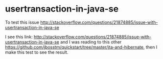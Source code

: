 # usertransaction-in-java-se
To test this issue http://stackoverflow.com/questions/21874885/issue-with-usertransaction-in-java-se

I see this link: http://stackoverflow.com/questions/21874885/issue-with-usertransaction-in-java-se and I was reading to this other https://github.com/jbosstm/quickstart/tree/master/jta-and-hibernate, then I make this test to see the result.


